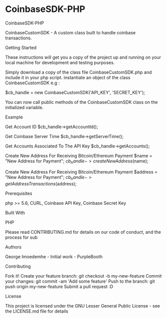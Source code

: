 # CoinbaseSDK-PHP
CoinbaseSDK-PHP

CoinbaseCustomSDK - A custom class built to handle coinbase transactions.

Getting Started

These instructions will get you a copy of the project up and running on your local machine for development and testing purposes. 

Simply download a copy of the class file CoinbaseCustomSDK.php and include it in your php script. 
instantiate an object of the class CoinbaseCustomSDK e.g : 

$cb_handle = new  CoinbaseCustomSDK('API_KEY', 'SECRET_KEY');

You can now call public methods of the CoinbaseCustomSDK class on the initialized variable.

Example

Get Account ID
$cb_handle->getAccountId();

Get Coinbase Server Time
$cb_handle->getServerTime();

Get Accounts Associated To The API Key
$cb_handle->getAccounts();

Create New Address For Receiving Bitcoin/Ethereum Payment
$name = "New Address for Payment";
$cb_handle->createNewAddress($name);


Create New Address For Receiving Bitcoin/Ethereum Payment
$address = "New Address for Payment";
$cb_handle->getAddressTransactions($address);



Prerequisites

php >= 5.6,
CURL,
Coinbase API Key,
Coinbase Secret Key

Built With

PHP

Please read CONTRIBUTING.md for details on our code of conduct, and the process for sub

Authors

George Imoedemhe - Initial work - PurpleBooth

Contributing

Fork it!
Create your feature branch: git checkout -b my-new-feature
Commit your changes: git commit -am 'Add some feature'
Push to the branch: git push origin my-new-feature
Submit a pull request :D

License

This project is licensed under the GNU Lesser General Public License - see the LICENSE.md file for details
